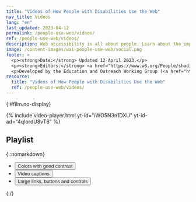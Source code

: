 ```yaml
---
title: "Videos of How People with Disabilities Use the Web"
nav_title: Videos
lang: "en"
last_updated: 2023-04-12
permalink: /people-use-web/videos/
ref: /people-use-web/videos/
description: Web accessibility is all about people. Learn about the impact of accessibility and the benfits for people with disabilities.
image: /content-images/wai-people-use-web/social.png
footer: >
  <p><strong>Date:</strong> Updated 12 April 2023.</p>
  <p><strong>Editors:</strong> <a href="https://www.w3.org/People/shadi/">Shadi Abou_Zahra</a>. <a href="https://www.w3.org/WAI/intro/people-use-web/acknowledgments">Acknowledgments</a>.</p>
  <p>Developed by the Education and Outreach Working Group (<a href="http://www.w3.org/WAI/EO/">EOWG</a>). With support from the European Commission <a href="https://www.w3.org/WAI/about/projects/wai-guide/">WAI-Guide rroject</a>.</p>
resource:
  title: "Videos of How People with Disabilities Use the Web"
  ref: /people-use-web/videos/
---
```


{:#film.no-display}

{% include video-player.html
    yt-id="iWO5N3n1DXU"
    yt-id-ad="4qIordU8vT8"
%}

## Playlist

{::nomarkdown}
<style>
  .able-playlist {
    grid-template-columns: 50% 50%;
    background-color: transparent;
  }
  
  .able-playlist li {
    background-color: transparent;
    border: 0;
    border-radius: 0;
  }
  
  .able-playlist li.able-current {
    background-color: transparent;
    border-color: transparent;
  }
  
  .able-playlist li.able-current button {
    color: #005a6a;
    color: var(--wai-green);
    font-weight: 700;
    text-decoration: none;
    outline: none;
  }
  
  .able-playlist li button:active, .able-playlist li button:focus, .able-playlist li button:hover {
    background-color: transparent;
    text-decoration: none;
    color: var(--wai-green) !important;
    outline-offset: 2px;
    outline: 2px solid;
  }

  .able-playlist li button {
    width: auto;
    text-align: left;
    color: #005a6a;
    color: var(--wai-green);
    font-weight: normal;
  }  
</style>
<ul class="able-playlist default-grid compact-grid" data-player="video-player">
	<li data-youtube-id="Hui87z2Vx8o" data-youtube-desc-id="a9kNUv6N8Rk"><button type="button">Colors with good contrast</button></li>
	<li data-youtube-id="iWO5N3n1DXU" data-youtube-desc-id="4qIordU8vT8"><button type="button">Video captions</button></li>
	<li data-youtube-id="CzfKB3PuuIY" data-youtube-desc-id="65G_twR47OQ"><button type="button">Large links, buttons and controls</button></li>
</ul>
{:/}
		